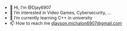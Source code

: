 - 👋 Hi, I’m @Djay6907
- 👀 I’m interested in Video Games, Cybersecurity, ...
- 🌱 I’m currently learning C++ in university
- 📫 How to reach me djayson.michalon6907@gmail.com

<!---
Djay6907/Djay6907 is a ✨ special ✨ repository because its `README.md` (this file) appears on your GitHub profile.
You can click the Preview link to take a look at your changes.
--->
